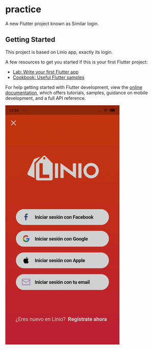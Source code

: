 # practice

A new Flutter project known as Similar login.

## Getting Started

This project is based on Linio app, exactly its login.

A few resources to get you started if this is your first Flutter project:

- [Lab: Write your first Flutter app](https://docs.flutter.dev/get-started/codelab)
- [Cookbook: Useful Flutter samples](https://docs.flutter.dev/cookbook)

For help getting started with Flutter development, view the
[online documentation](https://docs.flutter.dev/), which offers tutorials,
samples, guidance on mobile development, and a full API reference.

![](https://github.com/JLB2459/Similar-Login/blob/main/similar_login.gif)
